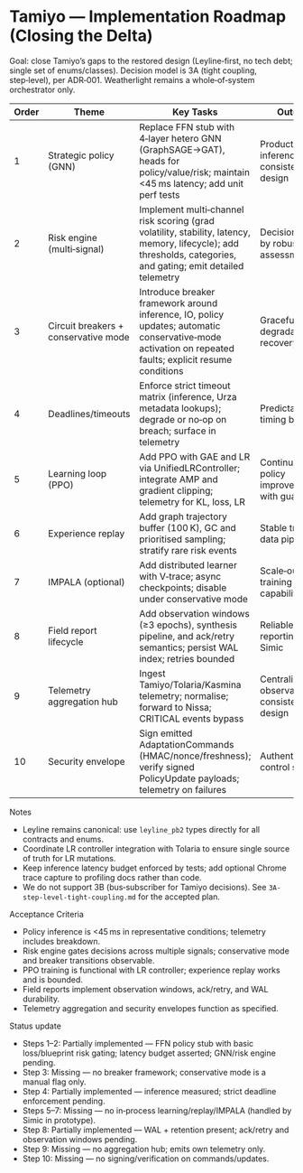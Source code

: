 # Tamiyo — Implementation Roadmap (Closing the Delta)

Goal: close Tamiyo’s gaps to the restored design (Leyline‑first, no tech debt; single set of enums/classes). Decision model is 3A (tight coupling, step‑level), per ADR‑001. Weatherlight remains a whole‑of‑system orchestrator only.

| Order | Theme | Key Tasks | Outcome |
| --- | --- | --- | --- |
| 1 | Strategic policy (GNN) | Replace FFN stub with 4‑layer hetero GNN (GraphSAGE→GAT), heads for policy/value/risk; maintain <45 ms latency; add unit perf tests | Production‑grade inference consistent with design |
| 2 | Risk engine (multi‑signal) | Implement multi‑channel risk scoring (grad volatility, stability, latency, memory, lifecycle); add thresholds, categories, and gating; emit detailed telemetry | Decisions gated by robust risk assessment |
| 3 | Circuit breakers + conservative mode | Introduce breaker framework around inference, IO, policy updates; automatic conservative‑mode activation on repeated faults; explicit resume conditions | Graceful degradation and recovery |
| 4 | Deadlines/timeouts | Enforce strict timeout matrix (inference, Urza metadata lookups); degrade or no‑op on breach; surface in telemetry | Predictable timing behaviour |
| 5 | Learning loop (PPO) | Add PPO with GAE and LR via UnifiedLRController; integrate AMP and gradient clipping; telemetry for KL, loss, LR | Continuous policy improvement with guardrails |
| 6 | Experience replay | Add graph trajectory buffer (100 K), GC and prioritised sampling; stratify rare risk events | Stable training data pipeline |
| 7 | IMPALA (optional) | Add distributed learner with V‑trace; async checkpoints; disable under conservative mode | Scale‑out training capability |
| 8 | Field report lifecycle | Add observation windows (≥3 epochs), synthesis pipeline, and ack/retry semantics; persist WAL index; retries bounded | Reliable reporting to Simic |
| 9 | Telemetry aggregation hub | Ingest Tamiyo/Tolaria/Kasmina telemetry; normalise; forward to Nissa; CRITICAL events bypass | Centralised observability consistent with design |
| 10 | Security envelope | Sign emitted AdaptationCommands (HMAC/nonce/freshness); verify signed PolicyUpdate payloads; telemetry on failures | Authenticated control surface || 9 | Step‑level integration (3A) | Add `evaluate_step` in Tamiyo; call from Tolaria each step; sign commands; α advance and Kasmina `finalize_step` | Tight coupling; timely, signed decisions without added latency |

Notes
- Leyline remains canonical: use `leyline_pb2` types directly for all contracts and enums.
- Coordinate LR controller integration with Tolaria to ensure single source of truth for LR mutations.
- Keep inference latency budget enforced by tests; add optional Chrome trace capture to profiling docs rather than code.
- We do not support 3B (bus‑subscriber for Tamiyo decisions). See `3A-step-level-tight-coupling.md` for the accepted plan.

Acceptance Criteria
- Policy inference is <45 ms in representative conditions; telemetry includes breakdown.
- Risk engine gates decisions across multiple signals; conservative mode and breaker transitions observable.
- PPO training is functional with LR controller; experience replay works and is bounded.
- Field reports implement observation windows, ack/retry, and WAL durability.
- Telemetry aggregation and security envelopes function as specified.

Status update
- Steps 1–2: Partially implemented — FFN policy stub with basic loss/blueprint risk gating; latency budget asserted; GNN/risk engine pending.
- Step 3: Missing — no breaker framework; conservative mode is a manual flag only.
- Step 4: Partially implemented — inference measured; strict deadline enforcement pending.
- Steps 5–7: Missing — no in‑process learning/replay/IMPALA (handled by Simic in prototype).
- Step 8: Partially implemented — WAL + retention present; ack/retry and observation windows pending.
- Step 9: Missing — no aggregation hub; emits own telemetry only.
- Step 10: Missing — no signing/verification on commands/updates.
